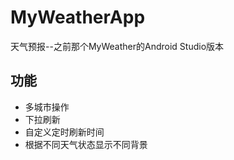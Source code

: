 # MyWeatherApp
天气预报--之前那个MyWeather的Android Studio版本

## 功能
+ 多城市操作
+ 下拉刷新
+ 自定义定时刷新时间
+ 根据不同天气状态显示不同背景

